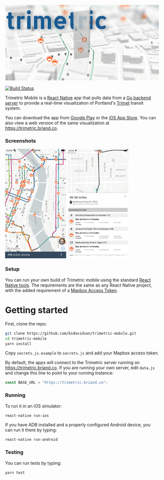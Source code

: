 <img alt="Trimetric" src="images/trimetric_header.jpg" width="888"><br />

[![Build Status][travis_image]][travis]

Trimetric Mobile is a [React Native] app that pulls data from a [Go backend server][trimetric server]
to provide a real-time visualization of Portland's [Trimet] transit system.

You can download the app from [Google Play] or the [iOS App Store]. You can also
view a web version of the same visualization at https://trimetric.briand.co.

### Screenshots

<img alt="overview" src="images/overview.jpg" width="200"> <img alt="arrival route" src="images/arrival_route.jpg" width="200">

### Setup

You can run your own build of Trimetric mobile using the standard [React Native tools]. The requirements are the same as any React Native project, with the added requirement of a [Mapbox Access Token].

# Getting started

First, clone the repo:

```sh
git clone https://github.com/bsdavidson/trimetric-mobile.git
cd trimetric-mobile
yarn install
```

Copy `secrets.js.example` to `secrets.js` and add your Mapbox access token.

By default, the apps will connect to the Trimetric server running on https://trimetric.briand.co. If you are running your own server, edit `data.js` and change this line to point to your running instance:

```javascript
const BASE_URL = "https://trimetric.briand.co";
```

### Running

To run it in an iOS simulator:

```sh
react-native run-ios
```

If you have ADB installed and a properly configured Android device, you can run it there by typing:

```sh
react-native run-android
```

### Testing

You can run tests by typing:

```sh
yarn test
```

[trimet]: https://trimet.org
[google play]: https://play.google.com/store/apps/details?id=com.trimetric_mobile
[ios app store]: https://itunes.apple.com/us/app/trimetric-mobile/id1336258424
[gtfs]: https://developers.google.com/transit/
[mapbox]: https://www.mapbox.com/
[mapbox access token]: https://www.mapbox.com/signup/
[trimetric server]: https://github.com/bsdavidson/trimetric
[trimet api key]: https://developer.trimet.org/appid/registration/
[react native]: https://facebook.github.io/react-native/
[react native tools]: https://facebook.github.io/react-native/docs/getting-started.html
[travis]: https://travis-ci.org/bsdavidson/trimetric-mobile
[travis_image]: https://travis-ci.org/bsdavidson/trimetric-mobile.svg?branch=master
